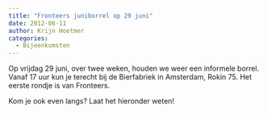 ```yaml
---
title: "Fronteers juniborrel op 29 juni"
date: 2012-06-11
author: Krijn Hoetmer
categories: 
  - Bijeenkomsten
---
```

Op vrijdag 29 juni, over twee weken, houden we weer een informele borrel. Vanaf 17 uur kun je terecht bij de Bierfabriek in Amsterdam, Rokin 75. Het eerste rondje is van Fronteers.

Kom je ook even langs? Laat het hieronder weten!
